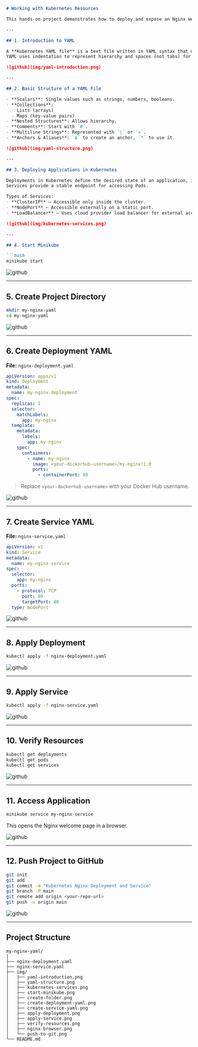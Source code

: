 ````markdown
# Working with Kubernetes Resources

This hands-on project demonstrates how to deploy and expose an Nginx web application on Minikube using Kubernetes YAML configuration files.

---

## 1. Introduction to YAML

A **Kubernetes YAML file** is a text file written in YAML syntax that describes and defines Kubernetes resources such as Pods, Containers, Services, and Deployments.  
YAML uses indentation to represent hierarchy and spaces (not tabs) for indentation. In Kubernetes, YAML provides a declarative way to specify the desired state of resources.

![github](img/yaml-introduction.png)

---

## 2. Basic Structure of a YAML File

- **Scalars**: Single values such as strings, numbers, booleans.
- **Collections**:
  - Lists (arrays)
  - Maps (key-value pairs)
- **Nested Structures**: Allows hierarchy.
- **Comments**: Start with `#`.
- **Multiline Strings**: Represented with `|` or `>`.
- **Anchors & Aliases**: `&` to create an anchor, `*` to use it.

![github](img/yaml-structure.png)

---

## 3. Deploying Applications in Kubernetes

Deployments in Kubernetes define the desired state of an application, including scaling and update strategies.  
Services provide a stable endpoint for accessing Pods.

Types of Services:
- **ClusterIP** – Accessible only inside the cluster.
- **NodePort** – Accessible externally on a static port.
- **LoadBalancer** – Uses cloud provider load balancer for external access.

![github](img/kubernetes-services.png)

---

## 4. Start Minikube

```bash
minikube start
````

![github](img/start-minikube.png)

---

## 5. Create Project Directory

```bash
mkdir my-nginx-yaml
cd my-nginx-yaml
```

![github](img/create-folder.png)

---

## 6. Create Deployment YAML

**File:** `nginx-deployment.yaml`

```yaml
apiVersion: apps/v1
kind: Deployment
metadata:
  name: my-nginx-deployment
spec:
  replicas: 1
  selector:
    matchLabels:
      app: my-nginx
  template:
    metadata:
      labels:
        app: my-nginx
    spec:
      containers:
        - name: my-nginx
          image: <your-dockerhub-username>/my-nginx:1.0
          ports:
            - containerPort: 80
```

> Replace `<your-dockerhub-username>` with your Docker Hub username.

![github](img/create-deployment-yaml.png)

---

## 7. Create Service YAML

**File:** `nginx-service.yaml`

```yaml
apiVersion: v1
kind: Service
metadata:
  name: my-nginx-service
spec:
  selector:
    app: my-nginx
  ports:
    - protocol: TCP
      port: 80
      targetPort: 80
  type: NodePort
```

![github](img/create-service-yaml.png)

---

## 8. Apply Deployment

```bash
kubectl apply -f nginx-deployment.yaml
```

![github](img/apply-deployment.png)

---

## 9. Apply Service

```bash
kubectl apply -f nginx-service.yaml
```

![github](img/apply-service.png)

---

## 10. Verify Resources

```bash
kubectl get deployments
kubectl get pods
kubectl get services
```

![github](img/verify-resources.png)

---

## 11. Access Application

```bash
minikube service my-nginx-service
```

This opens the Nginx welcome page in a browser.

![github](img/nginx-browser.png)

---

## 12. Push Project to GitHub

```bash
git init
git add .
git commit -m "Kubernetes Nginx Deployment and Service"
git branch -M main
git remote add origin <your-repo-url>
git push -u origin main
```

![github](img/push-to-git.png)

---

## Project Structure

```
my-nginx-yaml/
│
├── nginx-deployment.yaml
├── nginx-service.yaml
├── img/
│   ├── yaml-introduction.png
│   ├── yaml-structure.png
│   ├── kubernetes-services.png
│   ├── start-minikube.png
│   ├── create-folder.png
│   ├── create-deployment-yaml.png
│   ├── create-service-yaml.png
│   ├── apply-deployment.png
│   ├── apply-service.png
│   ├── verify-resources.png
│   ├── nginx-browser.png
│   └── push-to-git.png
└── README.md
```
